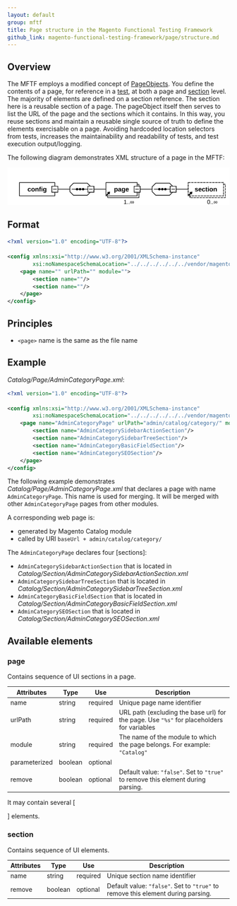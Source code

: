 ```yaml
---
layout: default
group: mftf
title: Page structure in the Magento Functional Testing Framework
github_link: magento-functional-testing-framework/page/structure.md
---
```


## Overview

The MFTF employs a modified concept of [PageObjects].
You define the contents of a page, for reference in a [test], at both a page and [section] level.
The majority of elements are defined on a section reference. The section here is a reusable section of a page.
The pageObject itself then serves to list the URL of the page and the sections which it contains.
In this way, you reuse sections and maintain a reusable single source of truth to define the elements exercisable on a page.
Avoiding hardcoded location selectors from tests, increases the maintainability and readability of tests, and test execution output/logging.

The following diagram demonstrates XML structure of a page in the MFTF:

![Page structure diagramm](./img/page-dia.svg)

## Format

```xml
<?xml version="1.0" encoding="UTF-8"?>

<config xmlns:xsi="http://www.w3.org/2001/XMLSchema-instance"
        xsi:noNamespaceSchemaLocation="../../../../../../vendor/magento/magento2-functional-testing-framework/src/Magento/FunctionalTestingFramework/Page/etc/PageObject.xsd">
    <page name="" urlPath="" module="">
        <section name=""/>
        <section name=""/>
    </page>
</config>
```

## Principles

* `<page>` name is the same as the file name  

## Example

_Catalog/Page/AdminCategoryPage.xml_:

```xml
<?xml version="1.0" encoding="UTF-8"?>

<config xmlns:xsi="http://www.w3.org/2001/XMLSchema-instance"
        xsi:noNamespaceSchemaLocation="../../../../../../vendor/magento/magento2-functional-testing-framework/src/Magento/FunctionalTestingFramework/Page/etc/PageObject.xsd">
    <page name="AdminCategoryPage" urlPath="admin/catalog/category/" module="Catalog">
        <section name="AdminCategorySidebarActionSection"/>
        <section name="AdminCategorySidebarTreeSection"/>
        <section name="AdminCategoryBasicFieldSection"/>
        <section name="AdminCategorySEOSection"/>
    </page>
</config>
```

The following example demonstrates _Catalog/Page/AdminCategoryPage.xml_ that declares a page with name `AdminCategoryPage`.
This name is used for merging. It will be merged with other `AdminCategoryPage` pages from other modules.

A corresponding web page is:
 
 * generated by Magento Catalog module
 * called by URl `baseUrl + admin/catalog/category/`

The `AdminCategoryPage` declares four [sections]:

 * `AdminCategorySidebarActionSection` that is located in _Catalog/Section/AdminCategorySidebarActionSection.xml_
 * `AdminCategorySidebarTreeSection` that is located in _Catalog/Section/AdminCategorySidebarTreeSection.xml_
 * `AdminCategoryBasicFieldSection` that is located in _Catalog/Section/AdminCategoryBasicFieldSection.xml_
 * `AdminCategorySEOSection` that is located in _Catalog/Section/AdminCategorySEOSection.xml_

## Available elements

### page

Contains sequence of UI sections in a page.

Attributes|Type|Use|Description
---|---|---|---
name|string|required|Unique page name identifier
urlPath|string|required|URL path (excluding the base url) for the page. Use `"%s"` for placeholders for variables
module|string|required|The name of the module to which the page belongs. For example: `"Catalog"`
parameterized|boolean |optional|
remove	|boolean  |	optional|Default value: `"false"`. Set to `"true"` to remove this element during parsing.

It may contain several [<section>] elements.

### section

Contains sequence of UI elements.

Attributes|Type|Use|Description
---|---|---|---
name|string|required|Unique section name identifier
remove|boolean|optional|Default value: `"false"`. Set to `"true"` to remove this element during parsing.


<!-- LINK DEFINITIONS -->

[PageObjects]: https://github.com/SeleniumHQ/selenium/wiki/PageObjects
[section]: ./section.html
[test]: ./cest.html